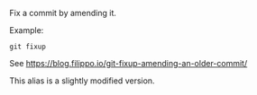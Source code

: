 Fix a commit by amending it.

Example:

```shell
git fixup
```

See <https://blog.filippo.io/git-fixup-amending-an-older-commit/>

This alias is a slightly modified version.
